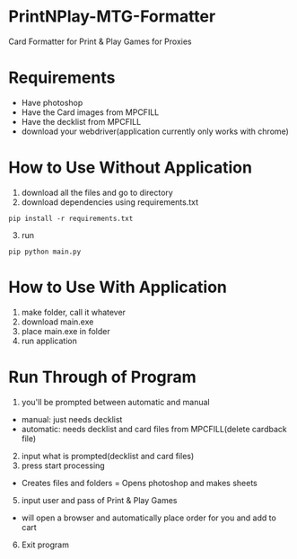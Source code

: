 # PrintNPlay-MTG-Formatter
Card Formatter for Print &amp; Play Games for Proxies

# Requirements
- Have photoshop
- Have the Card images from MPCFILL
- Have the decklist from MPCFILL
- download your webdriver(application currently only works with chrome)

# How to Use Without Application
1. download all the files and go to directory
2. download dependencies using requirements.txt
<pre><code>pip install -r requirements.txt</code></pre>
3. run
<pre><code>pip python main.py</code></pre>

# How to Use With Application
1. make folder, call it whatever
2. download main.exe
4. place main.exe in folder
5. run application

# Run Through of Program
1. you'll be prompted between automatic and manual
  - manual: just needs decklist
  - automatic: needs decklist and card files from MPCFILL(delete cardback file)
2. input what is prompted(decklist and card files)
3. press start processing
  - Creates files and folders
  = Opens photoshop and makes sheets
5. input user and pass of Print & Play Games
  - will open a browser and automatically place order for you and add to cart
6. Exit program

